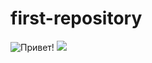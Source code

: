 # first-repository
![Привет!](https://media.giphy.com/media/hvRJCLFzcasrR4ia7z/giphy.gif)
<img src="https://svg-banners.vercel.app/api?type=wave&text=Добро%20пожаловать,%20RTS%20Rocket!&width=800&height=200" />

